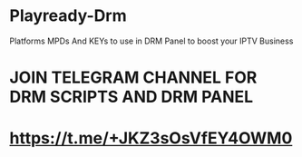 # Playready-Drm
Platforms MPDs And KEYs to use in DRM Panel to boost your IPTV Business

 # JOIN TELEGRAM CHANNEL FOR DRM SCRIPTS AND DRM PANEL
#  https://t.me/+JKZ3sOsVfEY4OWM0
